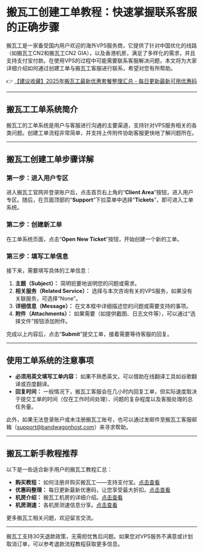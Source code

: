 # 搬瓦工创建工单教程：快速掌握联系客服的正确步骤

搬瓦工是一家备受国内用户欢迎的海外VPS服务商，它提供了针对中国优化的线路（如搬瓦工CN2和搬瓦工CN2 GIA），以及香港机房，满足了多样化的需求，并且支持支付宝付款。在使用VPS的过程中可能需要联系客服解决问题，本文将为大家详细介绍如何通过创建工单与搬瓦工客服进行联系，希望对您有所帮助。

👉 [【建议收藏】2025年搬瓦工最新优惠套餐整理汇总 - 每日更新最新可用优惠码](https://bit.ly/banwagon)

---

## 搬瓦工工单系统简介

搬瓦工的工单系统是用户与客服进行沟通的主要渠道，支持针对VPS服务相关的各类问题。创建工单流程非常简单，并支持上传附件协助客服更快地了解问题所在。

---

## 搬瓦工创建工单步骤详解

### 第一步：进入用户专区

进入搬瓦工官网并登录账户后，点击首页右上角的“**Client Area**”按钮，进入用户专区。随后，在页面顶部的“**Support**”下拉菜单中选择“**Tickets**”，即可进入工单系统。

### 第二步：创建新工单

在工单系统页面，点击“**Open New Ticket**”按钮，开始创建一个新的工单。

### 第三步：填写工单信息

接下来，需要填写具体的工单信息：

1. **主题（Subject）：** 简明扼要地说明您的问题或需求。
2. **相关服务（Related Service）：** 选择与本次咨询有关的VPS服务，如果没有关联服务，可选择“None”。
3. **详细信息（Message）：** 在文本框中详细描述您的问题或需要支持的事项。
4. **附件（Attachments）：** 如果需要（如提供截图、日志文件等），可以通过“选择文件”按钮添加附件。

完成以上内容后，点击“**Submit**”提交工单，接着需要等待客服的回复。

---

## 使用工单系统的注意事项

- **必须用英文填写工单内容：** 如果不熟悉英文，可以借助在线翻译工具如谷歌翻译或百度翻译。
- **回复时间：** 一般情况下，搬瓦工客服会在几小时内回复工单，但实际速度取决于提交工单的时间（仅在工作时间处理）、问题的复杂程度以及客服处理的总任务量。

此外，如果无法登录账户或未注册搬瓦工账号，也可以通过发邮件至搬瓦工客服邮箱（support@bandwagonhost.com）来寻求帮助。

---

## 搬瓦工新手教程推荐

以下是一些适合新手用户的搬瓦工教程汇总：

- **购买教程：** 如何注册并购买搬瓦工——支持支付宝。[点击查看](https://bit.ly/banwagon)
- **优惠码整理：** 每日更新最新优惠码，让您享受最大折扣。[点击查看](https://bit.ly/banwagon)
- **机房介绍：** 搬瓦工机房的详细介绍。[点击查看](https://bit.ly/banwagon)
- **机房测速：** 各机房测速信息分享。[点击查看](https://bit.ly/banwagon)

更多搬瓦工相关问题，欢迎留言交流。

---

搬瓦工支持30天退款政策，无需担忧售后问题。如果您对VPS服务不满意或计划取消订单，可以参考退款流程教程获取更多信息。
